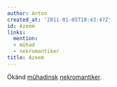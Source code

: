 ```yaml
---
author: Anton
created_at: '2011-01-05T18:43:47Z'
id: Azeem
links:
  mention:
  - mûhad
  - nekromantiker
title: Azeem
---
```


Ökänd [mûhadinsk][] [nekromantiker].

  [mûhadinsk]: mûhad
  [nekromantiker]: nekromantiker

